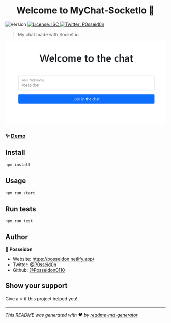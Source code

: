 <h1 align="center">Welcome to MyChat-SocketIo 👋</h1>
<p>
  <img alt="Version" src="https://img.shields.io/badge/version-1.0.0-blue.svg?cacheSeconds=2592000" />
  <a href="#" target="_blank">
    <img alt="License: ISC" src="https://img.shields.io/badge/License-ISC-yellow.svg" />
  </a>
  <a href="https://twitter.com/P0sseid0n" target="_blank">
    <img alt="Twitter: P0sseid0n" src="https://img.shields.io/twitter/follow/P0sseid0n.svg?style=social" />
  </a>
</p>

> My chat made with Socket.io

<img alt="Home Page" src="HomePage.png" align="center" width="640" />

<!-- ### 🏠 [Homepage](https://the-chat-test.herokuapp.com/) -->

### ✨ [Demo](https://the-chat-test.herokuapp.com/)

## Install

```sh
npm install
```

## Usage

```sh
npm run start
```

## Run tests

```sh
npm run test
```

## Author

👤 **Posseidon**

* Website: https://posseidon.netlify.app/
* Twitter: [@P0sseid0n](https://twitter.com/P0sseid0n)
* Github: [@Posseidon0110](https://github.com/Posseidon0110)

## Show your support

Give a ⭐️ if this project helped you!

***
_This README was generated with ❤️ by [readme-md-generator](https://github.com/kefranabg/readme-md-generator)_
